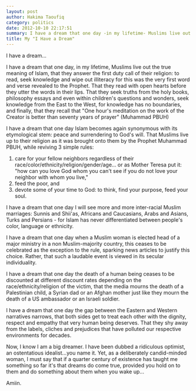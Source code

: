 ```yaml
---
layout: post
author: Hakima Taoufiq
category: politics
date: 2012-10-10 22:17:51
summary: I have a dream that one day -in my lifetime- Muslims live out the true meaning of Islam, that they answer the first duty call of their religion &#58; to read, seek knowledge and wipe out illiteracy for this was the very first word and verse revealed to the Prophet. That they read with open hearts before they utter the words in their lips. That they seek truths from the holy books, philosophy essays and even within children's questions and wonders, seek knowledge from the East to the West, for knowledge has no boundaries, and finally, that they recall that "One hour's meditation on the work of the Creator is better than seventy years of prayer" (Muhammad PBUH)
title: My "I Have a Dream"
---
```



I have a dream...

I have a dream that one day, in my lifetime, Muslims live out the true meaning of Islam, that they answer the first duty call of their religion: to read, seek knowledge and wipe out illiteracy for this was the very first word and verse revealed to the Prophet. That they read with open hearts before they utter the words in their lips. That they seek truths from the holy books, philosophy essays and even within children's questions and wonders, seek knowledge from the East to the West, for knowledge has no boundaries, and finally, that they recall that "One hour's meditation on the work of the Creator is better than seventy years of prayer" (Muhammad PBUH)

I have a dream that one day Islam becomes again synonymous with its etymological stem: peace and surrendering to God's will. That Muslims live up to their religion as it was brought onto them by the Prophet Muhammad PBUH, while reviving 3 simple rules: 

1. care for your fellow neighbors regardless of their race/color/ethnicity/religion/gender/age… or as Mother Teresa put it: "how can you love God whom you can't see if you do not love your neighbor with whom you live,"
1. feed the poor, and 
1. devote some of your time to God: to think, find your purpose, feed your soul.

I have a dream that one day I will see more and more inter-racial Muslim marriages: Sunnis and Shii'as, Africans and Caucasians, Arabs and Asians, Turks and Persians - for Islam has never differentiated between people's color, language or ethnicity.

I have a dream that one day when a Muslim woman is elected head of a major ministry in a non Muslim-majority country, this ceases to be celebrated as the exception to the rule, sparking news articles to justify this choice. Rather, that such a laudable event is viewed in its secular individuality.

I have a dream that one day the death of a human being ceases to be discounted at different discount rates depending on the race/ethnicity/religion of the victim, that the media mourns the death of a Palestinian child, a Syrian dad or an Afghan mother just like they mourn the death of a US ambassador or an Israeli soldier.

I have a dream that one day the gap between the Eastern and Western narratives narrows, that both sides get to treat each other with the dignity, respect and empathy that very human being deserves. That they shy away from the labels, cliches and prejudices that have polluted our respective environments for decades.

Now, I know I am a big dreamer. I have been dubbed a ridiculous optimist, an ostentatious idealist…you name it.  Yet, as a deliberately candid-minded woman, I must say that if a quarter century of existence has taught me something so far it's that dreams do come true, provided you hold on to them and do something about them when you wake up...

Amiin.
